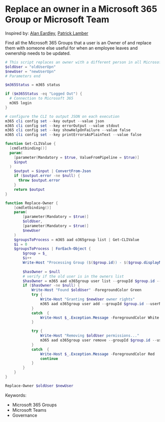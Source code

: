 # Replace an owner in a Microsoft 365 Group or Microsoft Team

Inspired by: [Alan Eardley](https://blog.eardley.org.uk/2021/04/managing-teams-movers-and-leavers/), [Patrick Lamber](https://www.nubo.eu/Replace-Owners-In-A-Microsoft-Group-Or-Team/)

Find all the Microsoft 365 Groups that a user is an Owner of and replace them with someone else useful for when an employee leaves and ownership needs to be updated.

```powershell tab="PowerShell Core"
# This script replaces an owner with a different person in all Microsoft 365 Groups
$oldUser = "oldUserUpn"
$newUser = "newUserUpn"
# Parameters end

$m365Status = m365 status

if ($m365Status -eq "Logged Out") {
  # Connection to Microsoft 365
  m365 login
}

# configure the CLI to output JSON on each execution
m365 cli config set --key output --value json
m365 cli config set --key errorOutput --value stdout
m365 cli config set --key showHelpOnFailure --value false
m365 cli config set --key printErrorsAsPlainText --value false

function Get-CLIValue {
  [cmdletbinding()]
  param(
    [parameter(Mandatory = $true, ValueFromPipeline = $true)]
    $input
  )
    $output = $input | ConvertFrom-Json
    if ($output.error -ne $null) {
      throw $output.error
    }
    return $output
}

function Replace-Owner {
    [cmdletbinding()]
    param(
        [parameter(Mandatory = $true)]
        $oldUser,
        [parameter(Mandatory = $true)]
        $newUser
    )
    $groupsToProcess = m365 aad o365group list | Get-CLIValue  
    $i = 0
    $groupsToProcess | ForEach-Object {
        $group = $_
        $i++
        Write-Host "Processing Group ($($group.id)) - $($group.displayName) - ($i/$($groupsToProcess.Length))" -ForegroundColor DarkGray
 
        $hasOwner = $null
        # verify if the old user is in the owners list
        $hasOwner = m365 aad o365group user list --groupId $group.id --query "[?userType=='Owner' && userPrincipalName=='$oldUser'].[id]" | Get-CLIValue
        if ($hasOwner -ne $null) {
            Write-Host "Found $oldUser" -ForegroundColor Green
            try {
                Write-Host "Granting $newUser owner rights"
                m365 aad o365group user add --groupId $group.id --userName $newUser --role Owner | Get-CLIValue
            }
            catch  {
                Write-Host $_.Exception.Message -ForegroundColor White
            }

            try {
                Write-Host "Removing $oldUser permissions..."
                m365 aad o365group user remove --groupId $group.id --userName $oldUser --confirm $false | Get-CLIValue
            }
            catch  {
                Write-Host $_.Exception.Message -ForegroundColor Red
                continue
            }
        }
    }
}

Replace-Owner $oldUser $newUser
```

Keywords:

- Microsoft 365 Groups
- Microsoft Teams
- Governance
